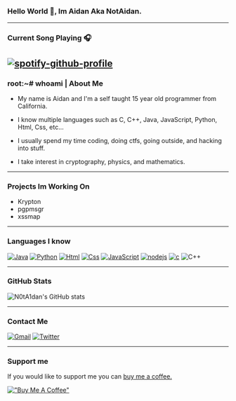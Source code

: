 ### Hello World 👋, Im Aidan Aka NotAidan.


---
### Current Song Playing 🎧

[![spotify-github-profile](https://spotify-github-profile.vercel.app/api/view?uid=dv50lpdjrcb0zn4paj4bu8c8c&cover_image=true&theme=natemoo-re&bar_color=53b14f&bar_color_cover=false)](https://github.com/kittinan/spotify-github-profile)
---
### root:~# whoami | About Me

- My name is Aidan and I'm a self taught 15 year old programmer from California.

- I know multiple languages such as C, C++, Java, JavaScript, Python, Html, Css, etc...

- I usually spend my time coding, doing ctfs, going outside, and hacking into stuff.

- I take interest in cryptography, physics, and mathematics.

---
### Projects Im Working On

- Krypton
- pgpmsgr
- xssmap
---
### Languages I know

[![Java](https://img.shields.io/badge/Java-ED8B00?style=for-the-badge&logo=java&logoColor=white
)](https://www.oracle.com/java/) [![Python](https://img.shields.io/badge/Python-3776AB?style=for-the-badge&logo=python&logoColor=white)](https://www.python.org/) [![Html](https://img.shields.io/badge/HTML5-E34F26?style=for-the-badge&logo=html5&logoColor=white)](https://en.wikipedia.org/wiki/HTML5) [![Css](https://img.shields.io/badge/CSS3-1572B6?style=for-the-badge&logo=css3&logoColor=white)](https://en.wikipedia.org/wiki/CSS) [![JavaScript](https://img.shields.io/badge/JavaScript-F7DF1E?style=for-the-badge&logo=javascript&logoColor=black)](https://www.javascript.com/) [![nodejs](	https://img.shields.io/badge/Node.js-43853D?style=for-the-badge&logo=node.js&logoColor=white)](https://nodejs.dev/) [![c](https://img.shields.io/badge/C-00599C?style=for-the-badge&logo=c&logoColor=white)](https://en.wikipedia.org/wiki/C_(programming_language)/) ![C++](https://img.shields.io/badge/c++-%2300599C.svg?style=for-the-badge&logo=c%2B%2B&logoColor=white)




---

### GitHub Stats

![N0tA1dan's GitHub stats](https://github-readme-stats.vercel.app/api?username=N0tA1dan&show_icons=true&theme=dark)

---

### Contact Me

[![Gmail](https://img.shields.io/badge/Gmail-D14836?style=for-the-badge&logo=gmail&logoColor=white)](https://mail.google.com/mail/u/0/?fs=1&to=notaidan420@gmail.com&tf=cm) [![Twitter](https://img.shields.io/badge/Twitter-1DA1F2?style=for-the-badge&logo=twitter&logoColor=white)](https://twitter.com/N0tA1dan)


---
### Support me

If you would like to support me you can [buy me a coffee.](https://www.buymeacoffee.com/notaidan)

[!["Buy Me A Coffee"](https://www.buymeacoffee.com/assets/img/custom_images/orange_img.png)](https://www.buymeacoffee.com/notaidan)

